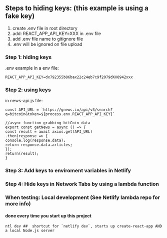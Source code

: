 ## Steps to hiding keys: (this example is using a fake key)

1. create .env file in root directory
2. add: REACT_APP_API_KEY=XXX in .env file
3. add .env file name to gitignore file
4. .env will be ignored on file upload

### Step 1: hiding keys
.env example in a env file:
```
REACT_APP_API_KEY=dx792355b86bax22c24eb7c9f2079dXX8942xxx
```

### Step 2: using keys
in news-api.js file:
```
const API_URL = `https://gnews.io/api/v3/search?q=bitcoin&token=${process.env.REACT_APP_API_KEY}`

//async function grabbing bitCoin data
export const getNews = async () => {
const result = await axios.get(API_URL)
.then(response => {
console.log(response.data);
return response.data.articles;
});
return(result);
}
```
### Step 3: Add keys to enviroment variables in Netlify

### Step 4: Hide keys in Network Tabs by using a lambda function


### When testing: Local development (See Netlify lambda repo for more info)
#### done every time you start up this project
```
ntl dev ##  shortcut for `netlify dev`, starts up create-react-app AND a local Node.js server
```
